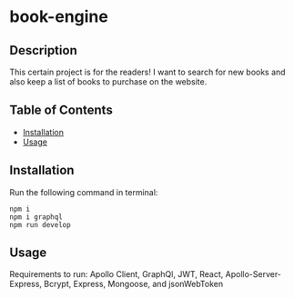 # book-engine


## Description
This certain project is for the readers! I want to search for new books and also keep a list of books to purchase on the website. 

## Table of Contents
- [Installation](#installation)
- [Usage](#usage)
## Installation
Run the following command in terminal:
```
npm i
npm i graphql
npm run develop
```

## Usage
Requirements to run:
Apollo Client, GraphQl, JWT, React, Apollo-Server-Express, Bcrypt, Express, Mongoose, and jsonWebToken



